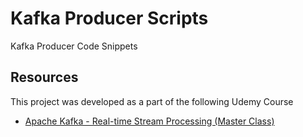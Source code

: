 # Kafka Producer Scripts
Kafka Producer Code Snippets

## Resources
This project was developed as a part of the following Udemy Course
- [Apache Kafka - Real-time Stream Processing (Master Class)](https://www.udemy.com/course/kafka-streams-real-time-stream-processing-master-class/)


